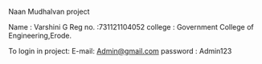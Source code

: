 
Naan Mudhalvan project

Name : Varshini G
Reg no. :731121104052
college : Government College of Engineering,Erode.

To login in project:
E-mail: Admin@gmail.com
password : Admin123
